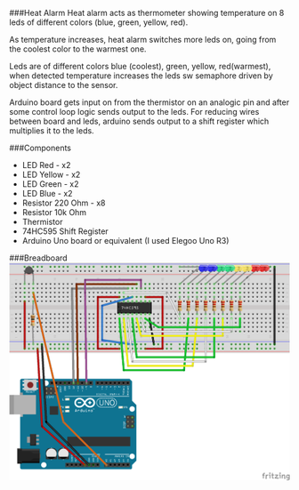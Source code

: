 ###Heat Alarm
Heat alarm acts as thermometer showing temperature on 8 leds of different colors (blue, green, yellow, red).

As temperature increases, heat alarm switches more leds on, going from the coolest color to the warmest one.

Leds are of different colors blue (coolest), green, yellow, red(warmest), when detected temperature increases the leds sw semaphore driven by object distance to the sensor.

Arduino board gets input on from the thermistor on an analogic pin and after some control loop logic sends output to the leds. For reducing wires between board and leds, arduino sends output to a shift register which multiplies it to the leds. 

###Components
- LED Red - x2
- LED Yellow - x2
- LED Green - x2
- LED Blue - x2
- Resistor 220 Ohm - x8
- Resistor 10k Ohm
- Thermistor
- 74HC595 Shift Register
- Arduino Uno board or equivalent (I used Elegoo Uno R3)

###Breadboard
![Image](./images/heatAlarm.png)
